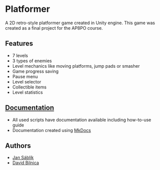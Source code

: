 # Platformer
A 2D  retro-style platformer game created in Unity engine. This game was created as a final project for the AP8PO course.

## Features
* 7 levels
* 3 types of enemies
* Level mechanics like moving platforms, jump pads or smasher
* Game progress saving
* Pause menu
* Level selector
* Collectible items
* Level statistics

## [Documentation](https://dbilnica.github.io/platformer_doc/)
* All used scripts have documentation available including how-to-use guide
* Documentation created using [MkDocs](https://www.mkdocs.org/)

## Authors
* [Jan Sáblík](https://github.com/sablikj)
* [David Bilnica](https://github.com/dbilnica)
